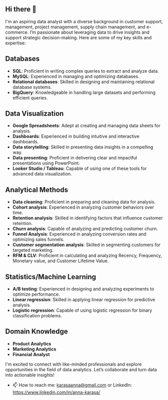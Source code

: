 ## Hi there 👋

I'm an aspiring data analyst with a diverse background in customer support, management, project management, supply chain management, and e-commerce. I’m passionate about leveraging data to drive insights and support strategic decision-making. Here are some of my key skills and expertise:

## Databases
- **SQL**: Proficient in writing complex queries to extract and analyze data.
- **MySQL**: Experienced in managing and optimizing databases.
- **Relational databases**: Skilled in designing and maintaining relational database systems.
- **BigQuery**: Knowledgeable in handling large datasets and performing efficient queries.

## Data Visualization
- **Google Spreadsheets**: Adept at creating and managing data sheets for analysis.
- **Dashboards**: Experienced in building intuitive and interactive dashboards.
- **Data storytelling**: Skilled in presenting data insights in a compelling way.
- **Data presenting**: Proficient in delivering clear and impactful presentations using PowerPoint.
- **Looker Studio / Tableau**: Capable of using one of these tools for advanced data visualization.

## Analytical Methods
- **Data cleaning**: Proficient in preparing and cleaning data for analysis.
- **Cohort analysis**: Experienced in analyzing customer behaviors over time.
- **Retention analysis**: Skilled in identifying factors that influence customer retention.
- **Churn analysis**: Capable of analyzing and predicting customer churn.
- **Funnel Analysis**: Experienced in analyzing conversion rates and optimizing sales funnels.
- **Customer segmentation analysis**: Skilled in segmenting customers for targeted marketing.
- **RFM & CLV**: Proficient in calculating and analyzing Recency, Frequency, Monetary value, and Customer Lifetime Value.

## Statistics/Machine Learning
- **A/B testing**: Experienced in designing and analyzing experiments to optimize performance.
- **Linear regression**: Skilled in applying linear regression for predictive analysis.
- **Logistic regression**: Capable of using logistic regression for binary classification problems.

## Domain Knowledge
- **Product Analytics**
- **Marketing Analytics**
- **Financial Analyst**

I'm excited to connect with like-minded professionals and explore opportunities in the field of data analytics. Let’s collaborate and turn data into actionable insights!

- 📫 How to reach me: karasaanna@gmail.com or LinkedIn: https://www.linkedin.com/in/anna-karasa/
